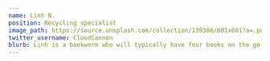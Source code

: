 ```yaml
---
name: Linh N.
position: Recycling specialist
image_path: https://source.unsplash.com/collection/139386/601x601?a=.png
twitter_username: CloudCannon
blurb: Linh is a bookworm who will typically have four books on the go.
---
```

